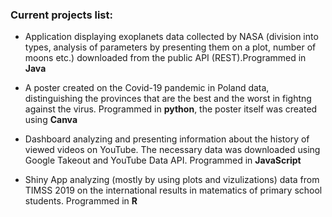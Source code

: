 ### Current projects list:
* Application displaying exoplanets data collected by NASA (division into types, analysis of parameters by presenting them on a plot, number of moons etc.) downloaded from the public API (REST).Programmed in **Java**

* A poster created on the Covid-19 pandemic in Poland data, distinguishing the provinces that are the best and the worst in fightng against the virus. Programmed in **python**, the poster itself was created using **Canva**

* Dashboard analyzing and presenting information about the history of viewed videos on YouTube. The necessary data was downloaded using Google Takeout and YouTube Data API. Programmed in **JavaScript**

* Shiny App analyzing (mostly by using plots and vizulizations) data from TIMSS 2019 on the international results in matematics of primary school students. Programmed in **R**
